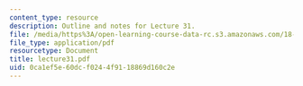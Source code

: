 ```yaml
---
content_type: resource
description: Outline and notes for Lecture 31.
file: /media/https%3A/open-learning-course-data-rc.s3.amazonaws.com/18-965-geometry-of-manifolds-fall-2004/0ca1ef5e60dcf0244f9118869d160c2e_lecture31.pdf
file_type: application/pdf
resourcetype: Document
title: lecture31.pdf
uid: 0ca1ef5e-60dc-f024-4f91-18869d160c2e
---
```

